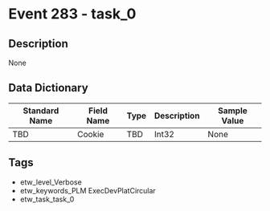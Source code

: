 # Event 283 - task_0

## Description
None

## Data Dictionary
|Standard Name|Field Name|Type|Description|Sample Value|
|---|---|---|---|---|
|TBD|Cookie|TBD|Int32|None|None|

## Tags
* etw_level_Verbose
* etw_keywords_PLM ExecDevPlatCircular
* etw_task_task_0
